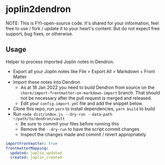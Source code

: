 # joplin2dendron

NOTE: This is FYI-open-source code. It's shared for your information, feel free
to use / fork / update it to your heart's content. But do not expect free
support, bug fixes, or otherwise.

## Usage

Helper to process imported Joplin notes in Dendron.

- Export all your Joplin notes like File > Export All > Markdown + Front Matter
- Import these notes into Dendron
  - As at 18 Jan 2022 you need to build Dendron from source on the
  `chore/import-frontmatter-on-markdown-import` branch. That should not be
  necessary after the pull request is merged and released.
  - Edit your `config.import.yml` file and add the snippet below.
- Clone this repo, run `yarn` to install dependencies, `yarn build` to build
- Run `node dist/index.js --dry-run --data-path ~/path/to/dendron/vault`
  - Be sure to commit your files before running this
  - Remove the `--dry-run` to have the script commit changes
  - Inspect the changes made and commit / revert appropriately

```yaml
importFrontmatter: true
frontmatterMapping:
  updated: joplin_updated
  created: joplin_created
```